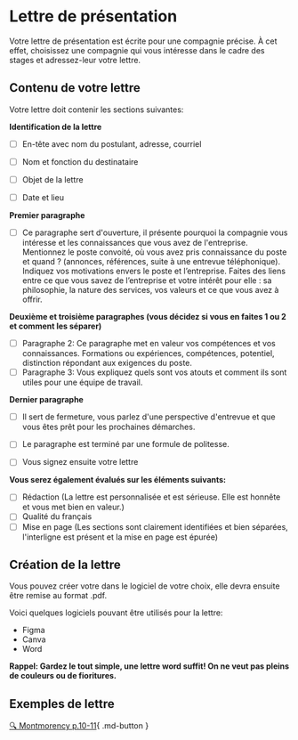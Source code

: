 
# Lettre de présentation

Votre lettre de présentation est écrite pour une compagnie précise. À cet effet, choisissez une compagnie qui vous intéresse dans le cadre des stages et adressez-leur votre lettre. 

## Contenu de votre lettre   

Votre lettre doit contenir les sections suivantes:     

**Identification de la lettre**

- [ ] En-tête avec nom du postulant, adresse, courriel
- [ ] Nom et fonction du destinataire
- [ ] Objet de la lettre
- [ ] Date et lieu

  
**Premier paragraphe**    

- [ ] Ce paragraphe sert d'ouverture, il présente pourquoi la compagnie vous intéresse et les connaissances que vous avez de l'entreprise. Mentionnez le poste convoité, où vous avez pris connaissance du poste et quand ? (annonces, références, suite à une entrevue téléphonique). Indiquez vos motivations envers le poste et l’entreprise. Faites des liens entre ce que vous savez de l’entreprise et votre intérêt pour elle : sa philosophie, la nature des services, vos valeurs et ce que vous avez à offrir. 

**Deuxième et troisième paragraphes (vous décidez si vous en faites 1 ou 2 et comment les séparer)**    

- [ ] Paragraphe 2: Ce paragraphe met en valeur vos compétences et vos connaissances. Formations ou expériences, compétences, potentiel, distinction répondant aux exigences du poste.
- [ ] Paragraphe 3: Vous expliquez quels sont vos atouts et comment ils sont utiles pour une équipe de travail.

**Dernier paragraphe**    

- [ ] Il sert de fermeture, vous parlez d'une perspective d'entrevue et que vous êtes prêt pour les prochaines démarches.
- [ ] Le paragraphe est terminé par une formule de politesse.
- [ ] Vous signez ensuite votre lettre


**Vous serez également évalués sur les éléments suivants:**     

- [ ] Rédaction (La lettre est personnalisée et est sérieuse. Elle est honnête et vous met bien en valeur.)
- [ ] Qualité du français
- [ ] Mise en page (Les sections sont clairement identifiées et bien séparées, l'interligne est présent et la mise en page est épurée)

## Création de la lettre
Vous pouvez créer votre dans le logiciel de votre choix, elle devra ensuite être remise au format .pdf. 

Voici quelques logiciels pouvant être utilisés pour la lettre:     

- Figma
- Canva
- Word

**Rappel: Gardez le tout simple, une lettre word suffit! On ne veut pas pleins de couleurs ou de fioritures.**

## Exemples de lettre
[🔍 Montmorency p.10-11](https://www.cmontmorency.qc.ca/wp-content/uploads/2023/11/Petit-guide-de-recherche-demploi.pdf){ .md-button }      






